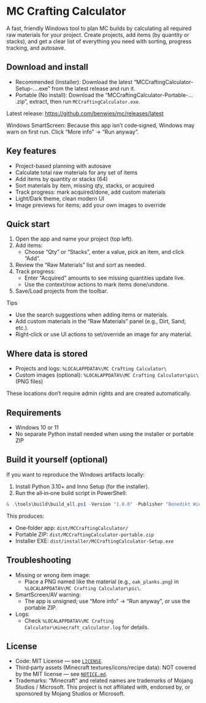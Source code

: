 # MC Crafting Calculator

A fast, friendly Windows tool to plan MC builds by calculating all required raw materials for your project. Create projects, add items (by quantity or stacks), and get a clear list of everything you need with sorting, progress tracking, and autosave.

## Download and install

- Recommended (Installer): Download the latest “MCCraftingCalculator-Setup-…​.exe” from the latest release and run it.
- Portable (No install): Download the “MCCraftingCalculator-Portable-…​.zip”, extract, then run `MCCraftingCalculator.exe`.

Latest release: https://github.com/benwies/mc/releases/latest

Windows SmartScreen: Because this app isn’t code‑signed, Windows may warn on first run. Click “More info” → “Run anyway”.

## Key features

- Project-based planning with autosave
- Calculate total raw materials for any set of items
- Add items by quantity or stacks (64)
- Sort materials by item, missing qty, stacks, or acquired
- Track progress: mark acquired/done, add custom materials
- Light/Dark theme, clean modern UI
- Image previews for items; add your own images to override

## Quick start

1) Open the app and name your project (top left).
2) Add items:
	 - Choose “Qty” or “Stacks”, enter a value, pick an item, and click “Add”.
3) Review the “Raw Materials” list and sort as needed.
4) Track progress:
	 - Enter “Acquired” amounts to see missing quantities update live.
	 - Use the context/row actions to mark items done/undone.
5) Save/Load projects from the toolbar.

Tips
- Use the search suggestions when adding items or materials.
- Add custom materials in the “Raw Materials” panel (e.g., Dirt, Sand, etc.).
- Right‑click or use UI actions to set/override an image for any material.

## Where data is stored

- Projects and logs: `%LOCALAPPDATA%\MC Crafting Calculator\`
- Custom images (optional): `%LOCALAPPDATA%\MC Crafting Calculator\pic\` (PNG files)

These locations don’t require admin rights and are created automatically.

## Requirements

- Windows 10 or 11
- No separate Python install needed when using the installer or portable ZIP

## Build it yourself (optional)

If you want to reproduce the Windows artifacts locally:

1) Install Python 3.10+ and Inno Setup (for the installer).
2) Run the all‑in‑one build script in PowerShell:

```powershell
& .\tools\build\build_all.ps1 -Version "1.0.0" -Publisher "Benedikt Wiesner"
```

This produces:
- One‑folder app: `dist/MCCraftingCalculator/`
- Portable ZIP: `dist/MCCraftingCalculator-portable.zip`
- Installer EXE: `dist/installer/MCCraftingCalculator-Setup.exe`

## Troubleshooting

- Missing or wrong item image:
	- Place a PNG named like the material (e.g., `oak_planks.png`) in `%LOCALAPPDATA%\MC Crafting Calculator\pic\`.
- SmartScreen/AV warning:
	- The app is unsigned; use “More info” → “Run anyway”, or use the portable ZIP.
- Logs:
	- Check `%LOCALAPPDATA%\MC Crafting Calculator\minecraft_calculator.log` for details.

## License

- Code: MIT License — see [`LICENSE`](./LICENSE).
- Third‑party assets (Minecraft textures/icons/recipe data): NOT covered by the MIT license — see [`NOTICE.md`](./NOTICE.md).
- Trademarks: “Minecraft” and related names are trademarks of Mojang Studios / Microsoft. This project is not affiliated with, endorsed by, or sponsored by Mojang Studios or Microsoft.



